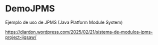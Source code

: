 # DemoJPMS
Ejemplo de uso de JPMS (Java Platform Module System)

https://diardon.wordpress.com/2025/02/21/sistema-de-modulos-jpms-project-jigsaw/
